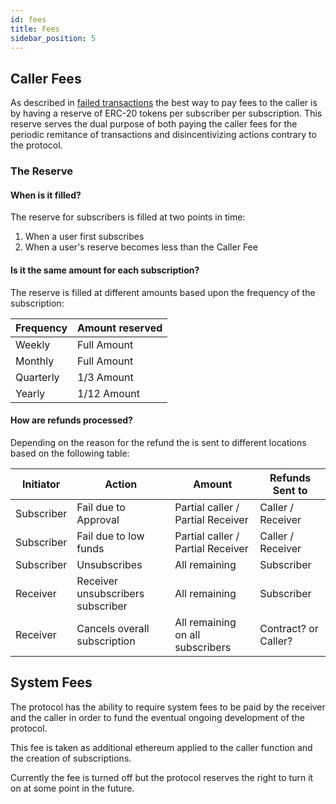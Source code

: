 ```yaml
---
id: fees
title: Fees
sidebar_position: 5
---
```


## Caller Fees

As described in [failed transactions](./04_failed_transactions) the best way to pay fees to the caller is by having a reserve of ERC-20 tokens per subscriber per subscription. This reserve serves the dual purpose of both paying the caller fees for the periodic remitance of transactions and disincentivizing actions contrary to the protocol. 

### The Reserve

#### When is it filled?

The reserve for subscribers is filled at two points in time:

1. When a user first subscribes 
2. When a user's reserve becomes less than the Caller Fee

#### Is it the same amount for each subscription?

The reserve is filled at different amounts based upon the frequency of the subscription:

| Frequency | Amount reserved | 
|---|---|
| Weekly | Full Amount |
| Monthly | Full Amount |
| Quarterly | 1/3 Amount |
| Yearly | 1/12 Amount |

#### How are refunds processed?

Depending on the reason for the refund the is sent to different locations based on the following table:

| Initiator | Action | Amount | Refunds Sent to |
|---|---|---|---|
| Subscriber | Fail due to Approval | Partial caller / Partial Receiver | Caller / Receiver |
| Subscriber | Fail due to low funds | Partial caller / Partial Receiver | Caller / Receiver |
| Subscriber | Unsubscribes | All remaining | Subscriber | 
| Receiver | Receiver unsubscribers subscriber | All remaining | Subscriber |
| Receiver | Cancels overall subscription | All remaining on all subscribers | Contract? or Caller? |



## System Fees

The protocol has the ability to require system fees to be paid by the receiver and the caller in order to fund the eventual ongoing development of the protocol. 

This fee is taken as additional ethereum applied to the caller function and the creation of subscriptions. 

Currently the fee is turned off but the protocol reserves the right to turn it on at some point in the future. 




